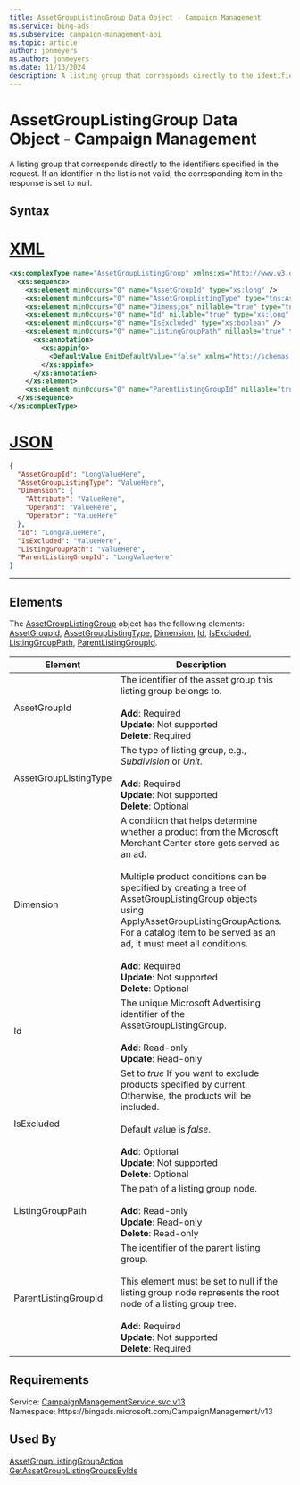 ```yaml
---
title: AssetGroupListingGroup Data Object - Campaign Management
ms.service: bing-ads
ms.subservice: campaign-management-api
ms.topic: article
author: jonmeyers
ms.author: jonmeyers
ms.date: 11/13/2024
description: A listing group that corresponds directly to the identifiers specified in the request.
---
```

# AssetGroupListingGroup Data Object - Campaign Management
A listing group that corresponds directly to the identifiers specified in the request. If an identifier in the list is not valid, the corresponding item in the response is set to null.

## Syntax

# [XML](#tab/xml)

```xml
<xs:complexType name="AssetGroupListingGroup" xmlns:xs="http://www.w3.org/2001/XMLSchema">
  <xs:sequence>
    <xs:element minOccurs="0" name="AssetGroupId" type="xs:long" />
    <xs:element minOccurs="0" name="AssetGroupListingType" type="tns:AssetGroupListingType" />
    <xs:element minOccurs="0" name="Dimension" nillable="true" type="tns:ProductCondition" />
    <xs:element minOccurs="0" name="Id" nillable="true" type="xs:long" />
    <xs:element minOccurs="0" name="IsExcluded" type="xs:boolean" />
    <xs:element minOccurs="0" name="ListingGroupPath" nillable="true" type="xs:string">
      <xs:annotation>
        <xs:appinfo>
          <DefaultValue EmitDefaultValue="false" xmlns="http://schemas.microsoft.com/2003/10/Serialization/" />
        </xs:appinfo>
      </xs:annotation>
    </xs:element>
    <xs:element minOccurs="0" name="ParentListingGroupId" nillable="true" type="xs:long" />
  </xs:sequence>
</xs:complexType>
```

# [JSON](#tab/json)

```json
{
  "AssetGroupId": "LongValueHere",
  "AssetGroupListingType": "ValueHere",
  "Dimension": {
    "Attribute": "ValueHere",
    "Operand": "ValueHere",
    "Operator": "ValueHere"
  },
  "Id": "LongValueHere",
  "IsExcluded": "ValueHere",
  "ListingGroupPath": "ValueHere",
  "ParentListingGroupId": "LongValueHere"
}
```

-----

## <a name="elements"></a>Elements

The [AssetGroupListingGroup](assetgrouplistinggroup.md) object has the following elements: [AssetGroupId](#assetgroupid), [AssetGroupListingType](#assetgrouplistingtype), [Dimension](#dimension), [Id](#id), [IsExcluded](#isexcluded), [ListingGroupPath](#listinggrouppath), [ParentListingGroupId](#parentlistinggroupid).

|Element|Description|Data Type|
|-----------|---------------|-------------|
|<a name="assetgroupid"></a>AssetGroupId|The identifier of the asset group this listing group belongs to.<br /><br />**Add**: Required <br />**Update**: Not supported <br />**Delete**: Required |**long**|
|<a name="assetgrouplistingtype"></a>AssetGroupListingType|The type of listing group, e.g., *Subdivision* or *Unit*.<br /><br />**Add**: Required<br />**Update**: Not supported<br />**Delete**: Optional|[AssetGroupListingType](assetgrouplistingtype.md)|
|<a name="dimension"></a>Dimension|A condition that helps determine whether a product from the Microsoft Merchant Center store gets served as an ad. <br /><br />Multiple product conditions can be specified by creating a tree of AssetGroupListingGroup objects using ApplyAssetGroupListingGroupActions. For a catalog item to be served as an ad, it must meet all conditions. <br /><br />**Add**: Required <br />**Update**: Not supported <br />**Delete**: Optional |[ProductCondition](productcondition.md)|
|<a name="id"></a>Id|The unique Microsoft Advertising identifier of the AssetGroupListingGroup. <br /><br />**Add**: Read-only <br />**Update**: Read-only |**long**|
|<a name="isexcluded"></a>IsExcluded|Set to *true* If you want to exclude products specified by current. Otherwise, the products will be included. <br /><br />Default value is *false*. <br /><br />**Add**: Optional <br />**Update**: Not supported<br />**Delete**: Optional |**boolean**|
|<a name="listinggrouppath"></a>ListingGroupPath|The path of a listing group node.<br /><br />**Add**: Read-only <br />**Update**: Read-only <br />**Delete**: Read-only|**string**|
|<a name="parentlistinggroupid"></a>ParentListingGroupId|The identifier of the parent listing group. <br /><br />This element must be set to null if the listing group node represents the root node of a listing group tree.<br /><br />**Add**: Required <br />**Update**: Not supported <br />**Delete**: Required|**long**|

## Requirements
Service: [CampaignManagementService.svc v13](https://campaign.api.bingads.microsoft.com/Api/Advertiser/CampaignManagement/v13/CampaignManagementService.svc)  
Namespace: https\://bingads.microsoft.com/CampaignManagement/v13  

## Used By
[AssetGroupListingGroupAction](assetgrouplistinggroupaction.md)  
[GetAssetGroupListingGroupsByIds](getassetgrouplistinggroupsbyids.md)  
